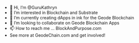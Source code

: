 - 👋 Hi, I’m @GuruKathryn
- 👀 I’m interested in Blockchain and Substrate
- 🌱 I’m currently creating dApps in ink for the Geode Blockchain
- 💞️ I’m looking to collaborate on Geode Blockchain Apps
- 📫 How to reach me ... BlockAndPurpose.com
- See more at GeodeChain.com and get involved! 

<!---
GuruKathryn/GuruKathryn is a ✨ special ✨ repository because its `README.md` (this file) appears on your GitHub profile.
You can click the Preview link to take a look at your changes.
--->
